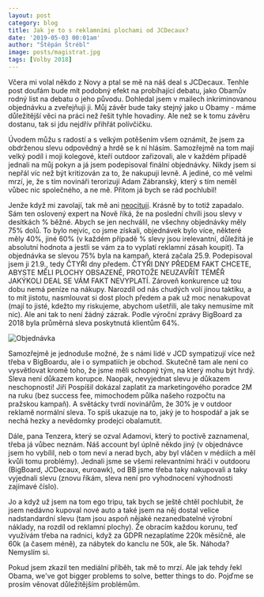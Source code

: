 ```yaml
---
layout: post
category: blog
title: Jak je to s reklamními plochami od JCDecaux?
date: '2019-05-03 00:01am'
author: "Štěpán Štrébl"
image: posts/magistrat.jpg
tags: [Volby 2018] 
---
```


Včera mi volal někdo z Novy a ptal se mě na náš deal s JCDecaux. Tenhle post doufám bude mít podobný efekt na probíhající debatu, jako Obamův rodný list na debatu o jeho původu. Dohledal jsem v mailech inkriminovanou objednávku a zveřejňuji ji. Můj závěr bude taky stejný jako u Obamy - máme důležitější věci na práci než řešit tyhle hovadiny. Ale než se k tomu závěru dostanu, tak si jdu nejdřív přihřát polívčičku.

Úvodem můžu s radostí a s velkým potěšením všem oznámit, že jsem za obdrženou slevu odpovědný a hrdě se k ní hlásím. Samozřejmě na tom mají velký podíl i moji kolegové, kteří outdoor zařizovali, ale v každém případě jednali na můj pokyn a já jsem podepisoval finální objednávky. Nikdy jsem si nepřál víc než být kritizován za to, že nakupuji levně. A jediné, co mě velmi mrzí, je, že s tím novináři terorizují Adam Zábranský, který s tím neměl vůbec nic společného, a ne mě. Přitom já bych se rád pochlubil!

Jenže když mi zavolají, tak mě ani [neocitují](https://tn.nova.cz/clanek/pirati-celi-podezreni-z-korupce-dostali-enormni-slevu-na-kampan.html). Krásně by to totiž zapadalo. Sám ten oslovený expert na Nově říká, že na poslední chvíli jsou slevy v desítkách % běžné. Abych se jen nechválil, ne všechny objednávky měly 75% dolů. To bylo nejvíc, co jsme získali, objednávek bylo více, některé měly 40%, jiné 60% (v každém případě % slevy jsou irelevantní, důležitá je absolutní hodnota a jestli se vám za to vyplatí reklamní zásah koupit). Ta objednávka se slevou 75% byla na kampaň, která začala 25.9. Podepisoval jsem ji 21.9., tedy ČTYŘI dny předem. ČTYŘI DNY PŘEDEM FAKT CHCETE, ABYSTE MĚLI PLOCHY OBSAZENÉ, PROTOŽE NEUZAVŘÍT TÉMĚŘ JAKÝKOLI DEAL SE VÁM FAKT NEVYPLATÍ. Zároveň konkurence už tou dobu nemá peníze na nákupy. Narozdíl od nás chudých volí jinou taktiku, a to mít jistotu, nasmlouvat si dost ploch předem a pak už moc nenakupovat (mají to jisté, kdežto my riskujeme, abychom ušetřili, ale taky nemusíme mít nic). Ale ani tak to není žádný zázrak. Podle výroční zprávy BigBoard za 2018 byla průměrná sleva poskytnutá klientům 64%.

![Objednávka](https://a.pirati.cz/praha/img/posts/objednavka.jpg "Objednávka")

Samozřejmě je jednoduše možné, že s námi lidé v JCD sympatizují více než třeba v BigBoardu, ale i o sympatiích je obchod. Skutečně tam ale není co vysvětlovat kromě toho, že jsme měli schopný tým, na který mohu být hrdý. Sleva není důkazem korupce. Naopak, nevyjednat slevu je důkazem neschopnosti! Jiří Pospíšil dokázal zaplatit za marketingového poradce 2M na ruku (bez success fee, mimochodem půlka našeho rozpočtu na pražskou kampaň). A světácky tvrdí novinářům, že 30% je v outdoor reklamě normální sleva. To spíš ukazuje na to, jaký je to hospodář a jak se nechá hezky a nevědomky prodejci obalamutit.

Dále, pana Tenzera, který se ozval Adamovi, který to poctivě zaznamenal, třeba já vůbec neznám. Náš account byl úplně někdo jiný (v objednávce jsem ho vybílil, neb o tom neví a nerad bych, aby byl vláčen v médiích a měl kvůli tomu problémy). Jednali jsme se všemi relevantními hráči v outdooru (BigBoard, JCDecaux, euroawk), od BB jsme třeba taky nakupovali a taky vyjednali slevu (znovu říkám, sleva není pro vyhodnocení výhodnosti zajímavé číslo).

Jo a když už jsem na tom ego tripu, tak bych se ještě chtěl pochlubit, že jsem nedávno kupoval nové auto a také jsem na něj dostal velice nadstandardní slevu (tam jsou aspoň nějaké nezanedbatelné výrobní náklady, na rozdíl od reklamní plochy). Že obracím každou korunu, teď využívám třeba na radnici, když za GDPR nezaplatíme 220k měsíčně, ale 60k (a časem méně), za nábytek do kanclu ne 50k, ale 5k. Náhoda? Nemyslím si.

Pokud jsem zkazil ten mediální příběh, tak mě to mrzí. Ale jak tehdy řekl Obama, we've got bigger problems to solve, better things to do. Pojďme se prosím věnovat důležitějším problémům.
